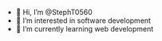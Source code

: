 - 👋 Hi, I’m @StephT0560
- 👀 I’m interested in software development
- 🌱 I’m currently learning web development

<!---
StephT0560/StephT0560 is a ✨ special ✨ repository because its `README.md` (this file) appears on your GitHub profile.
You can click the Preview link to take a look at your changes.
--->
